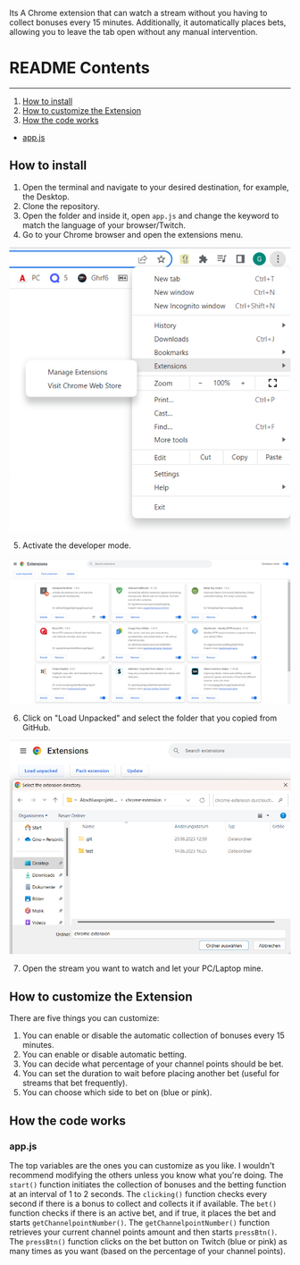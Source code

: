 Its A Chrome extension that can watch a stream without you having to collect bonuses every 15 minutes. Additionally, it automatically places bets, allowing you to leave the tab open without any manual intervention.

# README Contents
---
1. [How to install](#how-to-install)
2. [How to customize the Extension](#how-to-customize-the-extension)
3. [How the code works](#how-the-code-works)
  - [app.js](#appjs)


## How to install
1. Open the terminal and navigate to your desired destination, for example, the Desktop.
2. Clone the repository.
3. Open the folder and inside it, open `app.js` and change the keyword to match the language of your browser/Twitch.
4. Go to your Chrome browser and open the extensions menu.

![image](img/1.png)

5. Activate the developer mode.

![image](img/2.png)

6. Click on "Load Unpacked" and select the folder that you copied from GitHub.

![image](img/3.png)

7. Open the stream you want to watch and let your PC/Laptop mine.

## How to customize the Extension

There are five things you can customize:
1. You can enable or disable the automatic collection of bonuses every 15 minutes.
2. You can enable or disable automatic betting.
3. You can decide what percentage of your channel points should be bet.
4. You can set the duration to wait before placing another bet (useful for streams that bet frequently).
5. You can choose which side to bet on (blue or pink).

## How the code works

### app.js

The top variables are the ones you can customize as you like. I wouldn't recommend modifying the others unless you know what you're doing.
The `start()` function initiates the collection of bonuses and the betting function at an interval of 1 to 2 seconds.
The `clicking()` function checks every second if there is a bonus to collect and collects it if available.
The `bet()` function checks if there is an active bet, and if true, it places the bet and starts `getChannelpointNumber()`.
The `getChannelpointNumber()` function retrieves your current channel points amount and then starts `pressBtn()`.
The `pressBtn()` function clicks on the bet button on Twitch (blue or pink) as many times as you want (based on the percentage of your channel points).

